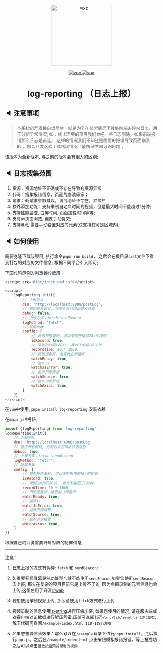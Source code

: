<div align="center">
<img width="200" src="https://qiniu.wangxiaoze.wang/hexo-blog/wechat_au.jpeg" alt="wxz"/>

<p style="text-align: center;">

  <a href="https://www.npmjs.com/package/dayjs">
    <img src="https://img.shields.io/badge/dayjs-1.11.10-brightgreen.svg" alt="vue">
  </a>
 <a href="https://www.npmjs.com/package/tslib/">
    <img src="https://img.shields.io/badge/tslib-2.6.2-brightgreen.svg" alt="vue">
  </a>
</p>
<h1>log-reporting （日志上报）</h1>
</div>

## 🔈 注意事项

> 本系统的开发目的很简单，就是为了在部分情况下搜集前端的异常日志，用于分析异常情况; 
> 如：线上环境的项目我们会吧一些日志删除，如果前端报错那么日志是首选， 这样的情况我们不知道是哪里的报错导致页面崩溃的；
> 那么开发这款工具常规情况下能解决大部分的问题；

该版本为全新版本, 与之前的版本会有很大的区别;


## 🔈 日志搜集范围

1. 资源：资源地址不正确或不存在导致的资源异常
2. 代码：搜集报错信息，页面的崩溃等等；
3. 请求：截请求参数错误，访问地址不存在，异常拦
4. 额外添加功能：支持录制自定义时间的视频，但是最大时间不能超过1分钟;
5. 支持性能监控, 白屏时间, 页面加载时间等等;
6. 支持`pv`页面浏览, 需要手动提交;
7. 支持`曝光`, 需要手动设置对应的元素(仅支持在可是区域内);


## 🔈 如何使用
需要克隆下载该项目, 执行命令`pnpm run build`， 之后会在根目录`dist`文件下看到打包的对应的文件信息; 根据不同平台引入即可;

下面代码示例为浏览器的使用：
``` js
<script src="dist/index.umd.js"></script>

<script>
    logReporting.init({
        // 上报地址
        dsn: 'http://localhost:8888/postLog',
        // 是否开启调试, 控制台会打印出日志信息
        debug: false,
        // 上报方式：fetch sendBeacon
        logMethod: 'fetch', 
        // 配置参数
        config: {
            // 是否开启录制, 可以录制报错前20s的视频
            isRecord: true,
            // 录制的时间(20s), 最大不能超过1分钟
            recordTime: 20 * 1000,
            // 页面准备好，是否就立即监听
            watchReady: true,
            // 监听js
            watchJsError: true,
            // 监听资源报错
            watchSource: true,
            // 监听请求报错
            watchAxios: true,
        }
    })
</script>
```

在`vue`中使用,
`pnpm install log-reporting` 安装依赖

在`main.js`中引入
```js
import {logReporting} from 'log-reporting'
logReporting.init({
    // 上报地址
    dsn: 'http://localhost:8888/postLog',
    // 是否开启调试, 控制台会打印出日志信息
    debug: true,
    // 上报方式：fetch sendBeacon
    logMethod: 'fetch',
    // 配置参数
    config: {
        // 是否开启录制, 可以录制报错前20s的视频
        isRecord: true,
        // 录制的时间(20s), 最大不能超过1分钟
        recordTime: 20 * 1000,
        // 页面准备好，是否就立即监听
        watchReady: true,
        // 监听js
        watchJsError: true,
        // 监听资源报错
        watchSource: true,
        // 监听请求报错
        watchAxios: true,
    }
})
```


根据自己的业务需要开启对应的配置信息;

---

注意：

1. 日志上报的方式有俩种: `fetch` 和 `sendBeacon`; 

2. 如果要开启屏幕录制功能那么就不能使用`sendBeacon`,如果您使用`sendBeacon`去上报, 那么在复杂的项目目前它是上传不了的, 因为会把录制的元素信息也会上传;这里使用了开源[rrweb](https://github.com/rrweb-io/rrweb)

3. 要想使用录制视频上传, 那么请使用`fetch`方式进行上传

4. 视频录制的信息使用[lz-string](https://github.com/pieroxy/lz-string)进行压缩加密, 如果您使用的情况, 请在服务端或者客户端对该数据进行解压解密;压缩可查阅代码`/src/lib/send.ts 13行左右`, 解压代码可查阅`/example/index.html 110-118行左右`

5. 如果您想要体验效果：那么可以在`/example`目录下进行`pnpm install`，之后执行`app.js`，之后在`/example/index.html` 点击按钮模拟报错报错，等上报成功之后可以点击`播放按钮预览录制的视频`
